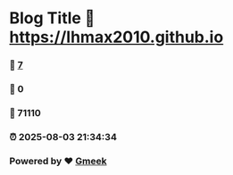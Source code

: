 # Blog Title :link: https://lhmax2010.github.io 
### :page_facing_up: [7](https://lhmax2010.github.io/tag.html) 
### :speech_balloon: 0 
### :hibiscus: 71110 
### :alarm_clock: 2025-08-03 21:34:34 
### Powered by :heart: [Gmeek](https://github.com/Meekdai/Gmeek)
